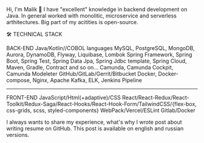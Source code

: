 Hi, I'm Malik 👋
I have "excellent" knowledge in backend development on Java. In general worked with monolitic, microservice and serverless arthitectures. Big part of my acitities is open-source.

🛠 TECHNICAL STACK


BACK-END
Java/Kotlin//COBOL languages
MySQL, PostgreSQL, MongoDB, Aurora, DynamoDB, Flyway, Liquibase, Lombok
Spring Framework, Spring Boot, Spring Test, Spring Data Jpa, Spring Jdbc template, Spring Cloud, Maven, Gradle, Contract and so on...
Camunda, Camunda Cockpit, Camunda Modeleter
GitHub/GitLab/Gerrit/Bitbucket
Docker, Docker-compose, Nginx, Apache Kafka, ELK, Jenkins Pipeline

-------------------------------------------------------------------------
FRONT-END 
JavaScript/Html(+adaptive)/CSS
React/React-Redux/React-Toolkit/Redux-Saga/React-Hooks/React-Hook-Form/TailwindCSS/{flex-box, css-grids, scss, styled-components}
WebPack/Vercel/ESLint
Gitlab/Docker

I always wants to share my experience, what's why I wrote post about writing resume on GitHub. This post is available on english and russian versions.
